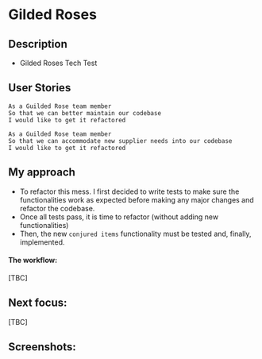 Gilded Roses
=================

## Description
* Gilded Roses Tech Test

## User Stories
```
As a Guilded Rose team member
So that we can better maintain our codebase
I would like to get it refactored

As a Guilded Rose team member
So that we can accommodate new supplier needs into our codebase
I would like to get it refactored
```

## My approach
* To refactor this mess. I first decided to write tests to make sure the functionalities work as expected before making any major changes and refactor the codebase.
* Once all tests pass, it is time to refactor (without adding new functionalities)
* Then, the new ```conjured items``` functionality must be tested and, finally, implemented. 

#### The workflow:
[TBC]

## Next focus:
[TBC]

## Screenshots:
